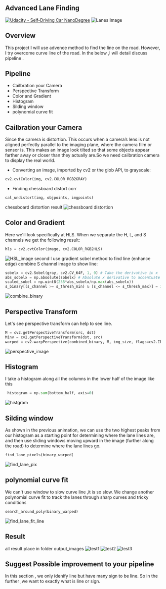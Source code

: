 ## Advanced Lane Finding
[![Udacity - Self-Driving Car NanoDegree](https://s3.amazonaws.com/udacity-sdc/github/shield-carnd.svg)](http://www.udacity.com/drive)
![Lanes Image](./examples/example_output.jpg)



Overview
---
This project I will use advence method to find the line on the road. However, I try overcome curve line of the road. In the below ,I will detail discuss pipeline .

Pipeline
---

* Cailbration your Camera
* Perspective Transform
* Color and Gradient
* Histogram
* Silding window
* polynomial curve fit

Cailbration your Camera
---
Since the camera is  distortion. This occurs when a camera’s lens is not aligned perfectly parallel to the imaging plane, where the camera film or sensor is. This makes an image look tilted so that some objects appear farther away or closer than they actually are.So we need cailbration camera to display the real world.
* Converting an image, imported by cv2 or the glob API, to grayscale:
```python
cv2.cvtColor(img, cv2.COLOR_RGB2GRAY)
```
* Finding chessboard distort corr 
```python
cal_undistort(img, objpoints, imgpoints)
```
chessboard distortion result
![chessboard distortion](https://github.com/ruyi-tsai/CarND-Advanced-Lane-Lines/blob/master/output_images/undistortion.png)

Color and Gradient
---
Here we'll look specifically at HLS. When we separate the H, L, and S channels we get the following result:
```python
hls = cv2.cvtColor(image, cv2.COLOR_RGB2HLS)
```
![HSL_image](https://github.com/ruyi-tsai/CarND-Advanced-Lane-Lines/blob/master/output_images/HSL_image.png)
second I use gradient sobel method to find line (enhance edge) combine S channel image to show line: 
```python
sobelx = cv2.Sobel(gray, cv2.CV_64F, 1, 0) # Take the derivative in x
abs_sobelx = np.absolute(sobelx) # Absolute x derivative to accentuate lines away from horizontal
scaled_sobel = np.uint8(255*abs_sobelx/np.max(abs_sobelx))
s_binary[(s_channel >= s_thresh_min) & (s_channel <= s_thresh_max)] = 1
```
![combine_binary](https://github.com/ruyi-tsai/CarND-Advanced-Lane-Lines/blob/master/output_images/combine_binary.png)

 Perspective Transform
 ---
 Let's see perspective transform can help to see line.
 ```python
M = cv2.getPerspectiveTransform(src, dst)
Minv = cv2.getPerspectiveTransform(dst, src)
warped = cv2.warpPerspective(combined_binary, M, img_size, flags=cv2.INTER_LINEAR)
```
 ![perspective_image](https://github.com/ruyi-tsai/CarND-Advanced-Lane-Lines/blob/master/output_images/perspective_image.png)
 
 Histogram
 ---
 I take a histogram along all the columns in the lower half of the image like this
 ```python
  histogram = np.sum(bottom_half, axis=0)
  ```
 ![histgram](https://github.com/ruyi-tsai/CarND-Advanced-Lane-Lines/blob/master/output_images/histgram.png)
 
Silding window
---
As shown in the previous animation, we can use the two highest peaks from our histogram as a starting point for determining where the lane lines are, and then use sliding windows moving upward in the image (further along the road) to determine where the lane lines go.
```python
find_lane_pixels(binary_warped)
```
![find_lane_pix](https://github.com/ruyi-tsai/CarND-Advanced-Lane-Lines/blob/master/output_images/find_lane_pix.png)

polynomial curve fit
---
We can't use window to slow curve line ,it is so slow. We change another polynomial curve fit to track the lanes through sharp curves and tricky conditions

```python
search_around_poly(binary_warped)
```

![find_lane_fit_line](https://github.com/ruyi-tsai/CarND-Advanced-Lane-Lines/blob/master/output_images/find_lane_fit_line.png)

Result 
---
all result place in folder output_images
![test1](https://github.com/ruyi-tsai/CarND-Advanced-Lane-Lines/blob/master/output_images/test1.jpg)
![test2](https://github.com/ruyi-tsai/CarND-Advanced-Lane-Lines/blob/master/output_images/test2.jpg)
![test3](https://github.com/ruyi-tsai/CarND-Advanced-Lane-Lines/blob/master/output_images/test3.jpg)

Suggest Possible improvement to your pipeline
---
In this section , we only idenify line but have many sign to be line. So in the  further ,we want to exactly what is line or sign.

